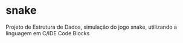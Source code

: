# snake
Projeto de Estrutura de Dados, simulação do jogo snake, utilizando a linguagem em C/IDE Code Blocks
